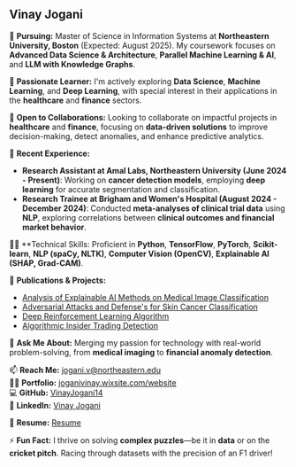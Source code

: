 ## Vinay Jogani

🔭 **Pursuing:** Master of Science in Information Systems at **Northeastern University, Boston** (Expected: August 2025). My coursework focuses on **Advanced Data Science & Architecture**, **Parallel Machine Learning & AI**, and **LLM with Knowledge Graphs**.

🌱 **Passionate Learner:** I'm actively exploring **Data Science**, **Machine Learning**, and **Deep Learning**, with special interest in their applications in the **healthcare** and **finance** sectors.

👯 **Open to Collaborations:** Looking to collaborate on impactful projects in **healthcare** and **finance**, focusing on **data-driven solutions** to improve decision-making, detect anomalies, and enhance predictive analytics.

🏢 **Recent Experience:**
- **Research Assistant at Amal Labs, Northeastern University (June 2024 - Present)**: Working on **cancer detection models**, employing **deep learning** for accurate segmentation and classification.
- **Research Trainee at Brigham and Women's Hospital (August 2024 - December 2024)**: Conducted **meta-analyses of clinical trial data** using **NLP**, exploring correlations between **clinical outcomes and financial market behavior**.

👨‍💻 **Technical Skills: Proficient in **Python**, **TensorFlow**, **PyTorch**, **Scikit-learn**, **NLP (spaCy, NLTK)**, **Computer Vision (OpenCV)**, **Explainable AI (SHAP, Grad-CAM)**.

📄 **Publications & Projects:**
- [Analysis of Explainable AI Methods on Medical Image Classification](https://ieeexplore.ieee.org/document/10118312)
- [Adversarial Attacks and Defense's for Skin Cancer Classification](https://ieeexplore.ieee.org/document/10080537)
- [Deep Reinforcement Learning Algorithm](https://github.com/VinayJogani14/Deep-Reinforcement-Learning-Algorithm)
- [Algorithmic Insider Trading Detection](https://github.com/VinayJogani14/Algorithmic-Insider-Trading-Detector/tree/main)

💬 **Ask Me About:** Merging my passion for technology with real-world problem-solving, from **medical imaging** to **financial anomaly detection**.

📫 **Reach Me:** [jogani.v@northeastern.edu](mailto:jogani.v@northeastern.edu)  
👨‍💻 **Portfolio:** [joganivinay.wixsite.com/website](https://joganivinay.wixsite.com/website)  
💻 **GitHub:** [VinayJogani14](https://github.com/VinayJogani14)  
🔗 **LinkedIn:** [Vinay Jogani](https://www.linkedin.com/in/vinayjogani/)

📄 **Resume:** [Resume](https://e4ace130-7adb-46e0-8246-2a9ee1004da9.filesusr.com/ugd/327f52_4069f5cb116840bfbf1b827841f5a174.pdf)


⚡ **Fun Fact:** I thrive on solving **complex puzzles**—be it in **data** or on the **cricket pitch**. Racing through datasets with the precision of an F1 driver!

